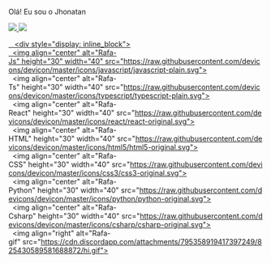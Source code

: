 Olá! Eu sou o Jhonatan

  

 <div> 

   <a href="https://beacons.ai/jhonatanhype"> 

   <img height="180em" src="https://github-readme-stats.vercel.app/api?username=jhonatanhype&show_icons=true&theme=dark&include_all_commits=true&count_private=true"/> 

   <img height="180em" src="https://github-readme-stats.vercel.app/api/top-langs/?username=jhonatanhype&layout=compact&langs_count=16&theme=dark"/> 

 </div>

 ​   
 ​<div style="display: inline_block"><br> 
 ​  <img align="center" alt="Rafa-Js" height="30" width="40" src="https://raw.githubusercontent.com/devicons/devicon/master/icons/javascript/javascript-plain.svg"> 
 ​  <img align="center" alt="Rafa-Ts" height="30" width="40" src="https://raw.githubusercontent.com/devicons/devicon/master/icons/typescript/typescript-plain.svg"> 
 ​  <img align="center" alt="Rafa-React" height="30" width="40" src="https://raw.githubusercontent.com/devicons/devicon/master/icons/react/react-original.svg"> 
 ​  <img align="center" alt="Rafa-HTML" height="30" width="40" src="https://raw.githubusercontent.com/devicons/devicon/master/icons/html5/html5-original.svg"> 
 ​  <img align="center" alt="Rafa-CSS" height="30" width="40" src="https://raw.githubusercontent.com/devicons/devicon/master/icons/css3/css3-original.svg"> 
 ​  <img align="center" alt="Rafa-Python" height="30" width="40" src="https://raw.githubusercontent.com/devicons/devicon/master/icons/python/python-original.svg"> 
 ​  <img align="center" alt="Rafa-Csharp" height="30" width="40" src="https://raw.githubusercontent.com/devicons/devicon/master/icons/csharp/csharp-original.svg"> 
 ​  <img align="right" alt="Rafa-gif" src="https://cdn.discordapp.com/attachments/795358919417397249/825430589581688872/hi.gif"> 
 ​</div> 
 ​  
